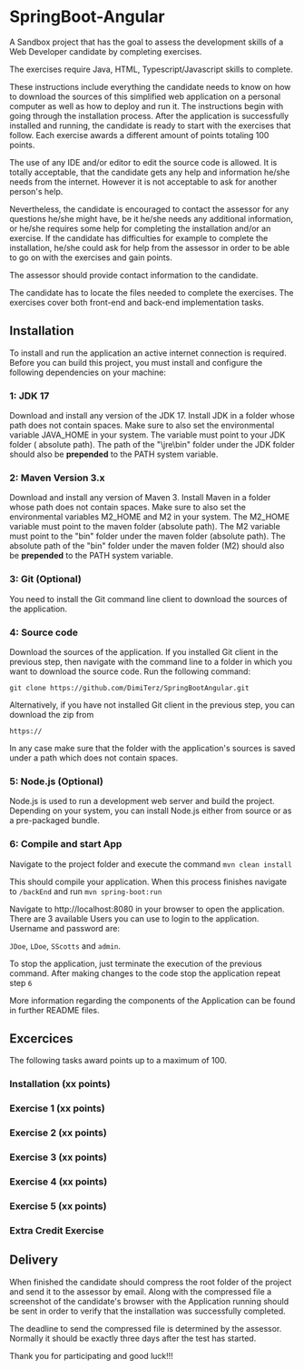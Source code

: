 # SpringBoot-Angular

A Sandbox project that has the goal to assess the development skills of a Web Developer candidate by completing
exercises.

The exercises require Java, HTML, Typescript/Javascript skills to complete.

These instructions include everything the candidate needs to know on how to download the sources of this simplified web
application on a personal computer as well as how to deploy and run it. The instructions begin with going through the
installation process. After the application is successfully installed and running, the candidate is ready to start with
the exercises that follow. Each exercise awards a different amount of points totaling 100 points.

The use of any IDE and/or editor to edit the source code is allowed. It is totally acceptable, that the candidate gets
any help and information he/she needs from the internet. However it is not acceptable to ask for another person's help.

Nevertheless, the candidate is encouraged to contact the assessor for any questions he/she might have, be it he/she
needs any additional information, or he/she requires some help for completing the installation and/or an exercise. If
the candidate has difficulties for example to complete the installation, he/she could ask for help from the assessor in
order to be able to go on with the exercises and gain points.

The assessor should provide contact information to the candidate.

The candidate has to locate the files needed to complete the exercises. The exercises cover both front-end and back-end
implementation tasks.

## Installation

To install and run the application an active internet connection is required. Before you can build this project, you
must install and configure the following dependencies on your machine:

### 1: JDK 17

Download and install any version of the JDK 17. Install JDK in a folder whose path does not contain spaces. Make sure to
also set the environmental variable JAVA_HOME in your system. The variable must point to your JDK folder (
absolute path). The path of the "\jre\bin" folder under the JDK folder should also be **prepended** to the PATH system
variable.

### 2: Maven Version 3.x

Download and install any version of Maven 3. Install Maven in a folder whose path does not contain spaces. Make sure to
also set the environmental variables M2_HOME and M2 in your system. The M2_HOME variable must point to the maven
folder (absolute path). The M2 variable must point to the "bin" folder under the maven folder (absolute path). The
absolute path of the "bin" folder under the maven folder (M2) should also be **prepended** to the PATH system variable.

### 3: Git (Optional)

You need to install the Git command line client to download the sources of the application.

### 4: Source code

Download the sources of the application. If you installed Git client in the previous step, then navigate with the
command line to a folder in which you want to download the source code. Run the following command:

```
git clone https://github.com/DimiTerz/SpringBootAngular.git
```

Alternatively, if you have not installed Git client in the previous step, you can download the zip from

```
https://
```

In any case make sure that the folder with the application's sources is saved under a path which does not contain
spaces.

### 5: Node.js (Optional)

Node.js is used to run a development web server and build the project. Depending on your system, you can install Node.js
either from source or as a pre-packaged bundle.

### 6: Compile and start App

Navigate to the project folder and execute the command `mvn clean install`

This should compile your application. When this process finishes navigate to `/backEnd` and run `mvn spring-boot:run`

Navigate to http://localhost:8080 in your browser to open the application. There are 3 available Users you can use to
login to the application. Username and password are:

`JDoe`, `LDoe`, `SScotts` and `admin`.

To stop the application, just terminate the execution of the previous command. After making changes to the code stop the
application repeat step `6`

More information regarding the components of the Application can be found in further README files.

## Excercices

The following tasks award points up to a maximum of 100.

### Installation (xx points)

### Exercise 1 (xx points)

### Exercise 2 (xx points)

### Exercise 3 (xx points)

### Exercise 4 (xx points)

### Exercise 5 (xx points)

### Extra Credit Exercise

## Delivery

When finished the candidate should compress the root folder of the project and send it to the assessor by email. Along
with the compressed file a screenshot of the candidate's browser with the Application running should be sent in order to
verify that the installation was successfully completed.

The deadline to send the compressed file is determined by the assessor. Normally it should be exactly three days after
the test has started.

Thank you for participating and good luck!!!
